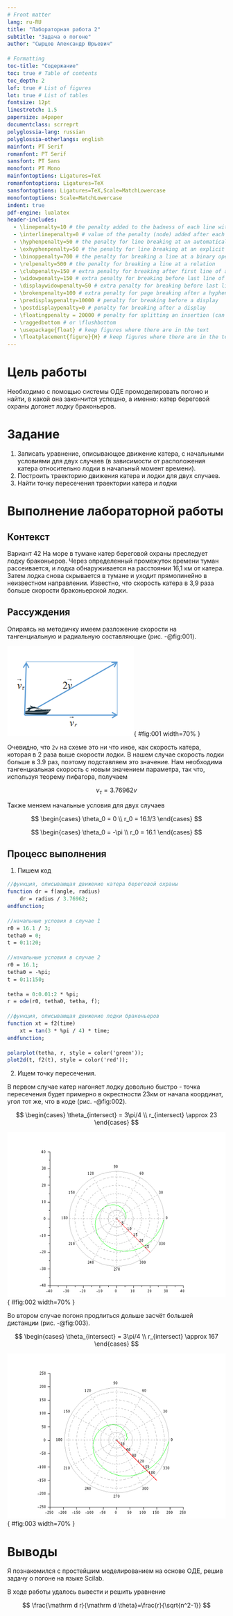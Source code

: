 ```yaml
---
# Front matter
lang: ru-RU
title: "Лабораторная работа 2"
subtitle: "Задача о погоне"
author: "Сырцов Александр Юрьевич"

# Formatting
toc-title: "Содержание"
toc: true # Table of contents
toc_depth: 2
lof: true # List of figures
lot: true # List of tables
fontsize: 12pt
linestretch: 1.5
papersize: a4paper
documentclass: scrreprt
polyglossia-lang: russian
polyglossia-otherlangs: english
mainfont: PT Serif
romanfont: PT Serif
sansfont: PT Sans
monofont: PT Mono
mainfontoptions: Ligatures=TeX
romanfontoptions: Ligatures=TeX
sansfontoptions: Ligatures=TeX,Scale=MatchLowercase
monofontoptions: Scale=MatchLowercase
indent: true
pdf-engine: lualatex
header-includes:
  - \linepenalty=10 # the penalty added to the badness of each line within a paragraph (no associated penalty node) Increasing the value makes tex try to have fewer lines in the paragraph.
  - \interlinepenalty=0 # value of the penalty (node) added after each line of a paragraph.
  - \hyphenpenalty=50 # the penalty for line breaking at an automatically inserted hyphen
  - \exhyphenpenalty=50 # the penalty for line breaking at an explicit hyphen
  - \binoppenalty=700 # the penalty for breaking a line at a binary operator
  - \relpenalty=500 # the penalty for breaking a line at a relation
  - \clubpenalty=150 # extra penalty for breaking after first line of a paragraph
  - \widowpenalty=150 # extra penalty for breaking before last line of a paragraph
  - \displaywidowpenalty=50 # extra penalty for breaking before last line before a display math
  - \brokenpenalty=100 # extra penalty for page breaking after a hyphenated line
  - \predisplaypenalty=10000 # penalty for breaking before a display
  - \postdisplaypenalty=0 # penalty for breaking after a display
  - \floatingpenalty = 20000 # penalty for splitting an insertion (can only be split footnote in standard LaTeX)
  - \raggedbottom # or \flushbottom
  - \usepackage{float} # keep figures where there are in the text
  - \floatplacement{figure}{H} # keep figures where there are in the text
---
```


# Цель работы

Необходимо с помощью системы ОДЕ промоделировать погоню и найти, в какой она закончится успешно, а именно: катер береговой охраны догонет лодку браконьеров.

# Задание

1. Записать уравнение, описывающее движение катера, с начальными
условиями для двух случаев (в зависимости от расположения катера
относительно лодки в начальный момент времени).
2. Построить траекторию движения катера и лодки для двух случаев.
3. Найти точку пересечения траектории катера и лодки 

# Выполнение лабораторной работы

## Контекст

Вариант 42
На море в тумане катер береговой охраны преследует лодку браконьеров.
Через определенный промежуток времени туман рассеивается, и лодка
обнаруживается на расстоянии 16,1 км от катера. Затем лодка снова скрывается в
тумане и уходит прямолинейно в неизвестном направлении. Известно, что скорость
катера в 3,9 раза больше скорости браконьерской лодки.

## Рассуждения

Опираясь на методичку имеем разложение скорости на тангенциальную и радиальную составляющие (рис. -@fig:001).

![Схема из методички](1.png){ #fig:001 width=70% }

Очевидно, что `2v` на схеме это ни что иное, как скорость катера, которая в 2 раза выше скорости лодки. В нашем случае скорость лодки больше в 3.9 раз, поэтому подставляем это значение. Нам необходима тангенциальная скорость с новым значением параметра, так что, используя теорему пифагора, получаем

$$
  v_{\tau} = 3.76962 v
$$

Также меняем начальные условия для двух случаев

$$
  \begin{cases}
    \theta_0 = 0 \\
    r_0 = 16.1/3
  \end{cases}
$$

$$
  \begin{cases}
    \theta_0 = -\pi \\
    r_0 = 16.1
  \end{cases}
$$

## Процесс выполнения

1. Пишем код

```scilab
//функция, описывающая движение катера береговой охраны
function dr = f(angle, radius)
	dr = radius / 3.76962;
endfunction;

//начальные условия в случае 1
r0 = 16.1 / 3;
tetha0 = 0;
t = 0:1:20;

//начальные условия в случае 2
r0 = 16.1;
tetha0 = -%pi;
t = 0:1:150;

tetha = 0:0.01:2 * %pi;
r = ode(r0, tetha0, tetha, f);

//функция, описывающая движение лодки браконьеров
function xt = f2(time)
	xt = tan(3 * %pi / 4) * time;
endfunction;

polarplot(tetha, r, style = color('green'));
plot2d(t, f2(t), style = color('red'));

```

2. Ищем точку пересечения.

В первом случае катер нагоняет лодку довольно быстро - точка пересечения будет примерно в окрестности 23км от начала координат, угол тот же, что в коде (рис. -@fig:002).

$$
  \begin{cases}
    \theta_{intersect} = 3\pi/4 \\
    r_{intersect} \approx 23
  \end{cases}
$$

![График интегральных кривых погони для случая 1](2.png){ #fig:002 width=70% }

Во втором случае погоня продлиться дольше засчёт большей дистанции (рис. -@fig:003).

$$
  \begin{cases}
    \theta_{intersect} = 3\pi/4 \\
    r_{intersect} \approx 167
  \end{cases}
$$

![График интегральных кривых погони для случая 2](3.png){ #fig:003 width=70% }

# Выводы

Я познакомился с простейшим моделированием на основе ОДЕ, решив задачу о погоне на языке Scilab.

В ходе работы удалось вывести и решить уравнение

$$
	\frac{\mathrm d r}{\mathrm d \theta}=\frac{r}{\sqrt{n^2-1}}
$$